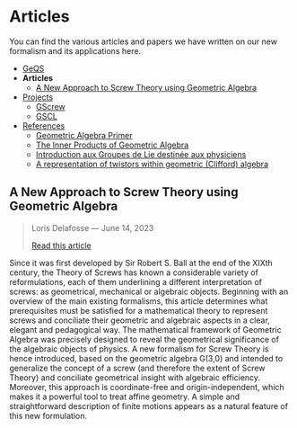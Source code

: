 # Articles

You can find the various articles and papers we have written on our new formalism and its applications here.

- [GeQS](index.md)
- **Articles**
  - [A New Approach to Screw Theory using Geometric Algebra](articles.md#new-approach-to-screw-theory)
- [Projects](projects.md)
  - [GScrew](projects.md#gscrew)
  - [GSCL](projects.md#gscl)
- [References](references.md)
  - [Geometric Algebra Primer](references.md#geometric-algebra-primer)
  - [The Inner Products of Geometric Algebra](references.md#the-inner-products-of-geometric-algebra)
  - [Introduction aux Groupes de Lie destinée aux physiciens](references.md#introduction-aux-groupes-de-lie-destinée-aux-physiciens)
  - [A representation of twistors within geometric (Clifford) algebra](references.md#a-representation-of-twistors-within-geometric-clifford-algebra)

## A New Approach to Screw Theory using Geometric Algebra
> Loris Delafosse — June 14, 2023
> 
> [Read this article](https://hal.science/hal-04177875v1)

Since it was first developed by Sir Robert S. Ball at the end of the XIXth century, the Theory of Screws has known a considerable variety of reformulations, each of them underlining a different interpretation of screws: as geometrical, mechanical or algebraic objects. Beginning with an overview of the main existing formalisms, this article determines what prerequisites must be satisfied for a mathematical theory to represent screws and conciliate their geometric and algebraic aspects in a clear, elegant and pedagogical way. The mathematical framework of Geometric Algebra was precisely designed to reveal the geometrical significance of the algebraic objects of physics. A new formalism for Screw Theory is hence introduced, based on the geometric algebra G(3,0) and intended to generalize the concept of a screw (and therefore the extent of Screw Theory) and conciliate geometrical insight with algebraic efficiency. Moreover, this approach is coordinate-free and origin-independent, which makes it a powerful tool to treat affine geometry. A simple and straightforward description of finite motions appears as a natural feature of this new formulation.

